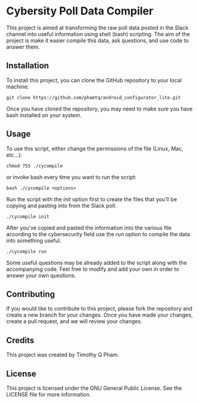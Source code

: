 # Cybersity Poll Data Compiler
This project is aimed at transforming the raw poll data posted in the Slack channel into useful information using shell (bash) scripting. The aim of the project is make it easier compile this data, ask questions, and use code to answer them.

## Installation

To install this project, you can clone the GitHub repository to your local machine:

```
git clone https://github.com/phamtq/android_configurator_lite.git 
```

Once you have cloned the repository, you may need to make sure you have bash installed on your system.

## Usage
To use this script, either change the permissions of the file (Linux, Mac, etc...):

```
chmod 755 ./cycompile
```

or invoke bash every time you want to run the script:

```
bash ./cycompile <options>
```

Run the script with the *init* option first to create the files that you'll be copying and pasting into from the Slack poll.

```
./cycompile init
```

After you've copied and pasted the information into the various file according to the cybersecurity field use the *run* option to compile the data into something useful. 

```
./cycompile run
```

Some useful questions may be already added to the script along with the accompanying code. Feel free to modify and add your own in order to answer your own questions.  

## Contributing

If you would like to contribute to this project, please fork the repository and create a new branch for your changes. Once you have made your changes, create a pull request, and we will review your changes.

## Credits

This project was created by Timothy Q Pham.

## License

This project is licensed under the GNU General Public License. See the LICENSE file for more information.
